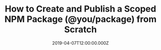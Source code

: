 ---
title: How to Create and Publish a Scoped NPM Package (@you/package) from Scratch
date: "2019-04-07T12:00:00.000Z"
description: "I had never published an NPM package, so I went through 
the process from start to finish and documented the steps hoping that 
it will help others."
isExternal: true
externalUrl: https://medium.com/@davidagood/how-to-create-and-publish-a-scoped-npm-package-you-package-from-scratch-30c5802b2df0 
---